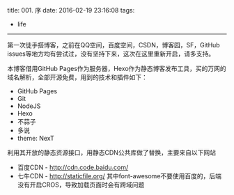 title: 001. 序
date: 2016-02-19 23:16:08
tags:
- life
---
第一次徒手搭博客，之前在QQ空间，百度空间，CSDN，博客园，SF，GitHub issues等地方均有尝试过，没有坚持下来，这次在这里重新开启，请多支持。

本博客借用GitHub Pages作为服务器，Hexo作为静态博客发布工具，买的万网的域名解析，全部开源免费，用到的技术和插件如下：
- GitHub Pages
- Git
- NodeJS
- Hexo
- 不蒜子
- 多说
- theme: NexT

利用其开放的静态资源接口，用静态CDN公共库做了替换，主要来自以下网站
- 百度CDN - http://cdn.code.baidu.com/
- 七牛CDN - http://staticfile.org/
其中font-awesome不要使用百度的，后端没有开启CROS，导致加载页面时会有跨域问题